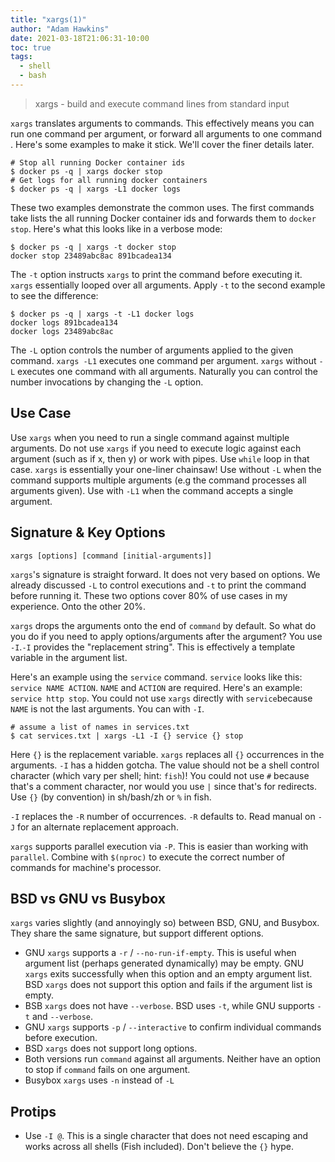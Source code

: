 ```yaml
---
title: "xargs(1)"
author: "Adam Hawkins"
date: 2021-03-18T21:06:31-10:00
toc: true
tags:
  - shell
  - bash
---
```


> xargs - build and execute command lines from standard input

`xargs` translates arguments to commands. This effectively means you
can run one command per argument, or forward all arguments to one
command . Here's some examples to make it stick. We'll cover the finer
details later.

    # Stop all running Docker container ids
    $ docker ps -q | xargs docker stop
    # Get logs for all running docker containers
    $ docker ps -q | xargs -L1 docker logs

These two examples demonstrate the common uses. The first commands
take lists the all running Docker container ids and forwards them to
`docker stop`. Here's what this looks like in a verbose mode:

    $ docker ps -q | xargs -t docker stop
    docker stop 23489abc8ac 891bcadea134

The `-t` option instructs `xargs` to print the command before
executing it. `xargs` essentially looped over all arguments. Apply
`-t` to the second example to see the difference:

    $ docker ps -q | xargs -t -L1 docker logs
    docker logs 891bcadea134
    docker logs 23489abc8ac

The `-L` option controls the number of arguments applied to the given
command. `xargs -L1` executes one command per argument. `xargs`
without `-L` executes one command with all arguments. Naturally you
can control the number invocations by changing the `-L` option.

## Use Case

Use `xargs` when you need to run a single command against multiple
arguments. Do not use `xargs` if you need to execute logic against
each argument (such as if x, then y) or work with pipes. Use `while`
loop in that case. `xargs` is essentially your one-liner chainsaw! Use
without `-L` when the command supports multiple arguments (e.g the
command processes all arguments given). Use with `-L1` when the
command accepts a single argument.

## Signature & Key Options

    xargs [options] [command [initial-arguments]]

`xargs`'s signature is straight forward. It does not very based on
options. We already discussed `-L` to control executions and `-t` to
print the command before running it. These two options cover 80% of
use cases in my experience. Onto the other 20%.

`xargs` drops the arguments onto the end of `command` by default. So
what do you do if you need to apply options/arguments after the
argument? You use `-I`.`-I` provides the "replacement string". This is
effectively a template variable in the argument list.

Here's an example using the `service` command. `service` looks like
this: `service NAME ACTION`. `NAME` and `ACTION` are required. Here's
an example: `service http stop`. You could not use `xargs` directly
with `service`because `NAME` is not the last arguments. You can with
`-I`.

    # assume a list of names in services.txt
    $ cat services.txt | xargs -L1 -I {} service {} stop

Here `{}` is the replacement variable. `xargs` replaces all `{}`
occurrences in the arguments. `-I` has a hidden gotcha. The value
should not be a shell control character (which vary per shell; hint:
`fish`)! You could not use `#` because that's a comment character, nor
would you use `|` since that's for redirects. Use `{}` (by convention)
in sh/bash/zh or `%` in fish.

`-I` replaces the `-R` number of occurrences. `-R` defaults to. Read
manual on `-J` for an alternate replacement approach.

`xargs` supports parallel execution via `-P`. This is easier than
working with `parallel`. Combine with `$(nproc)` to execute the
correct number of commands for machine's processor.

## BSD vs GNU vs Busybox

`xargs` varies slightly (and annoyingly so) between BSD, GNU, and
Busybox. They share the same signature, but support different options.

- GNU `xargs` supports a `-r` / `--no-run-if-empty`. This is useful
  when argument list (perhaps generated dynamically) may be empty. GNU
  `xargs` exits successfully when this option and an empty argument
  list. BSD `xargs` does not support this option and fails if the
  argument list is empty.
- BSB `xargs` does not have `--verbose`. BSD uses `-t`, while GNU
  supports `-t` and `--verbose`.
- GNU `xargs` supports `-p` / `--interactive` to confirm individual
  commands before execution.
- BSD `xargs` does not support long options.
- Both versions run `command` against all arguments. Neither have an
  option to stop if `command` fails on one argument.
- Busybox `xargs` uses `-n` instead of `-L`

## Protips

- Use `-I @`. This is a single character that does not need escaping
  and works across all shells (Fish included). Don't believe the `{}`
  hype.
